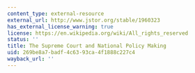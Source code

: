 ```yaml
---
content_type: external-resource
external_url: http://www.jstor.org/stable/1960323
has_external_license_warning: true
license: https://en.wikipedia.org/wiki/All_rights_reserved
status: ''
title: The Supreme Court and National Policy Making
uid: 269be8a7-badf-4c63-93ca-4f1888c227c4
wayback_url: ''
---
```

